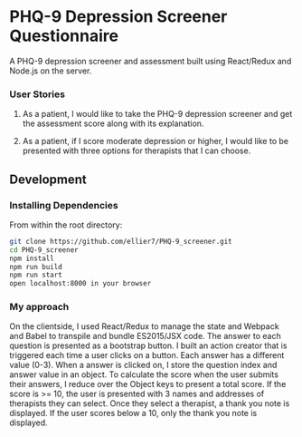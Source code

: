 # PHQ-9 Depression Screener Questionnaire
A PHQ-9 depression screener and assessment built using React/Redux and Node.js on the server.

### User Stories
1) As a patient, I would like to take the PHQ-9 depression screener and get the assessment score along with its explanation.

2) As a patient, if I score moderate depression or higher, I would like to be presented with three options for therapists that I can choose.


## Development

### Installing Dependencies

From within the root directory:

```sh
git clone https://github.com/ellier7/PHQ-9_screener.git
cd PHQ-9_screener
npm install
npm run build
npm run start
open localhost:8000 in your browser
```

### My approach
On the clientside, I used React/Redux to manage the state and Webpack and Babel to transpile and bundle ES2015/JSX code. The answer to each question is presented as a bootstrap button. I built an action creator that is triggered each time a user clicks on a button. Each answer has a different value (0-3). When a answer is clicked on, I store the question index and answer value in an object. To calculate the score when the user submits their answers, I reduce over the Object keys to present a total score. If the score is >= 10, the user is presented with 3 names and addresses of therapists they can select. Once they select a therapist, a thank you note is displayed. If the user scores below a 10, only the thank you note is displayed.
